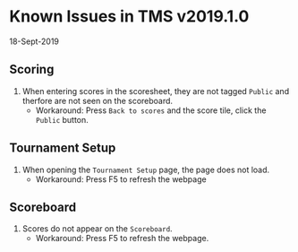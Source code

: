 # Known Issues in TMS v2019.1.0
18-Sept-2019
## Scoring
1. When entering scores in the scoresheet, they are not tagged `Public` and therfore are not seen on the scoreboard.
    * Workaround: Press `Back to scores` and the score tile, click the `Public` button.

## Tournament Setup
1. When opening the `Tournament Setup` page, the page does not load.
    * Workaround: Press F5 to refresh the webpage

## Scoreboard
1. Scores do not appear on the `Scoreboard`.
    * Workaround: Press F5 to refresh the webpage.
